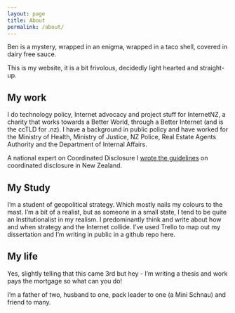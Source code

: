 ```yaml
---
layout: page
title: About
permalink: /about/
---
```


Ben is a mystery, wrapped in an enigma, wrapped in a taco shell, covered in dairy free sauce.

This is my website, it is a bit frivolous, decidedly light hearted and straight-up.

## My work
I do technology policy, Internet advocacy and project stuff for InternetNZ, a charity that works towards a Better World, through a Better Internet (and is the ccTLD for .nz). I have a background in public policy and have worked for the Ministry of Health, Ministry of Justice, NZ Police, Real Estate Agents Authority and the Department of Internal Affairs. 

A national expert on Coordinated Disclosure I [wrote the guidelines](http://nzitf.org.nz/coordinated-disclosure/) on coordinated disclosure in New Zealand. 

## My Study
I’m a student of geopolitical strategy. Which mostly nails my colours to the mast. I’m a bit of a realist, but as someone in a small state, I tend to be quite an Institutionalist in my realism. I predominantly think and write about how and when strategy and the Internet collide. I’ve used Trello to map out my dissertation and I’m writing in public in a github repo here.

## My life
Yes, slightly telling that this came 3rd but hey - I’m writing a thesis and work pays the mortgage so what can you do!

I’m a father of two, husband to one, pack leader to one (a Mini Schnau) and friend to many.

